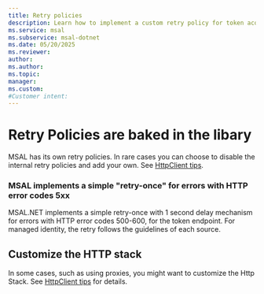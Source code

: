 ```yaml
---
title: Retry policies
description: Learn how to implement a custom retry policy for token acquisition operations in .NET with MSAL. Increase your service availability with our detailed guide.
ms.service: msal
ms.subservice: msal-dotnet
ms.date: 05/20/2025
ms.reviewer: 
author: 
ms.author: 
ms.topic: 
manager: 
ms.custom: 
#Customer intent: 
---
```


# Retry Policies are baked in the libary

MSAL has its own retry policies. In rare cases you can choose to disable the internal retry policies and add your own. See [HttpClient tips](../httpclient.md).

### MSAL implements a simple "retry-once" for errors with HTTP error codes 5xx

MSAL.NET implements a simple retry-once with 1 second delay mechanism for errors with HTTP error codes 500-600, for the token endpoint.
For managed identity, the retry follows the guidelines of each source.

## Customize the HTTP stack

In some cases, such as using proxies, you might want to customize the Http Stack. See [HttpClient tips](../httpclient.md) for details.


